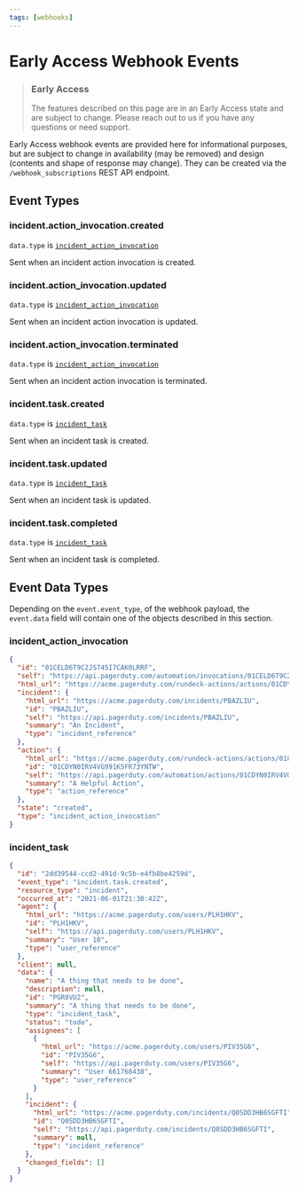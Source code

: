 ```yaml
---
tags: [webhooks]
---
```


# Early Access Webhook Events

<!-- theme: warning -->

> ### Early Access
>
> The features described on this page are in an Early Access state and are subject to change. Please reach out to
> us if you have any questions or need support.

Early Access webhook events are provided here for informational purposes, but are subject to change in availability
(may be removed) and design (contents and shape of response may change). They can be created via the
`/webhook_subscriptions` REST API endpoint.

## Event Types

### incident.action_invocation.created

`data.type` is [`incident_action_invocation`](#incident_action_invocation)

Sent when an incident action invocation is created.

### incident.action_invocation.updated

`data.type` is [`incident_action_invocation`](#incident_action_invocation)

Sent when an incident action invocation is updated.

### incident.action_invocation.terminated

`data.type` is [`incident_action_invocation`](#incident_action_invocation)

Sent when an incident action invocation is terminated.

### incident.task.created

`data.type` is [`incident_task`](#incident_task)

Sent when an incident task is created.

### incident.task.updated

`data.type` is [`incident_task`](#incident_task)

Sent when an incident task is updated.

### incident.task.completed

`data.type` is [`incident_task`](#incident_task)

Sent when an incident task is completed.

## Event Data Types

Depending on the `event.event_type`, of the webhook payload, the `event.data` field will contain one of the objects described in this section.

### incident_action_invocation

```json
{
  "id": "01CELD6T9C2JS745I7CAK0LRRF",
  "self": "https://api.pagerduty.com/automation/invocations/01CELD6T9C2JS745I7CAK0LRRF",
  "html_url": "https://acme.pagerduty.com/rundeck-actions/actions/01CDYN0IRV4VG991K5FR73YNTW/invocations/01CELD6T9C2JS745I7CAK0LRRF/report",
  "incident": {
    "html_url": "https://acme.pagerduty.com/incidents/PBAZLIU",
    "id": "PBAZLIU",
    "self": "https://api.pagerduty.com/incidents/PBAZLIU",
    "summary": "An Incident",
    "type": "incident_reference"
  },
  "action": {
    "html_url": "https://acme.pagerduty.com/rundeck-actions/actions/01CDYN0IRV4VG991K5FR73YNTW",
    "id": "01CDYN0IRV4VG991K5FR73YNTW",
    "self": "https://api.pagerduty.com/automation/actions/01CDYN0IRV4VG991K5FR73YNTW",
    "summary": "A Helpful Action",
    "type": "action_reference"
  },
  "state": "created",
  "type": "incident_action_invocation"
}
```

### incident_task

```json
{
  "id": "2dd39544-ccd2-491d-9c5b-e4fb8be4259d",
  "event_type": "incident.task.created",
  "resource_type": "incident",
  "occurred_at": "2021-06-01T21:30:42Z",
  "agent": {
    "html_url": "https://acme.pagerduty.com/users/PLH1HKV",
    "id": "PLH1HKV",
    "self": "https://api.pagerduty.com/users/PLH1HKV",
    "summary": "User 10",
    "type": "user_reference"
  },
  "client": null,
  "data": {
    "name": "A thing that needs to be done",
    "description": null,
    "id": "PGR0VU2",
    "summary": "A thing that needs to be done",
    "type": "incident_task",
    "status": "todo",
    "assignees": [
      {
        "html_url": "https://acme.pagerduty.com/users/PIV35G6",
        "id": "PIV35G6",
        "self": "https://api.pagerduty.com/users/PIV35G6",
        "summary": "User 661768438",
        "type": "user_reference"
      }
    ],
    "incident": {
      "html_url": "https://acme.pagerduty.com/incidents/Q0SDD3HB6SGFTI",
      "id": "Q0SDD3HB6SGFTI",
      "self": "https://api.pagerduty.com/incidents/Q0SDD3HB6SGFTI",
      "summary": null,
      "type": "incident_reference"
    },
    "changed_fields": []
  }
}
```
